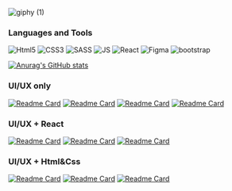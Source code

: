 
![giphy (1)](https://user-images.githubusercontent.com/43522455/170832138-6661806a-8878-4493-b05f-e5f58fe5732b.gif)


### Languages and Tools
![Html5](https://img.shields.io/badge/-Html5-005BBB?style=for-the-badge&logo=html5&logoColor=ffffff)
![CSS3](https://img.shields.io/badge/-CSS3-005BBB?style=for-the-badge&logo=css3&logoColor=ffffff)
![SASS](https://img.shields.io/badge/-SASS-005BBB?style=for-the-badge&logo=sass&logoColor=ffffff)
![JS](https://img.shields.io/badge/-JavaScript/es6-005BBB?style=for-the-badge&logo=javascript&logoColor=ffffff)
![React](https://img.shields.io/badge/-React+MUI-005BBB?style=for-the-badge&logo=react&logoColor=ffffff)
![Figma](https://img.shields.io/badge/-Figma-005BBB?style=for-the-badge&logo=figma&logoColor=ffffff)
![bootstrap](https://img.shields.io/badge/-bootstrap5-005BBB?style=for-the-badge&logo=bootstrap&logoColor=ffffff)

[![Anurag's GitHub stats](https://github-readme-stats.vercel.app/api?username=yeezysmem&theme=dark)](https://github.com/yeezysmem/github-readme-stats)

### UI/UX only
[![Readme Card](https://github-readme-stats.vercel.app/api/pin/?username=yeezysmem&repo=WebDEFI&theme=dark)](https://github.com/yeezysmem/WebDefi)
[![Readme Card](https://github-readme-stats.vercel.app/api/pin/?username=yeezysmem&repo=CompX-Design&theme=dark)](https://github.com/yeezysmem/CompX-Design)
[![Readme Card](https://github-readme-stats.vercel.app/api/pin/?username=yeezysmem&repo=MedConsult&theme=dark)](https://github.com/yeezysmem/MedConsult)
[![Readme Card](https://github-readme-stats.vercel.app/api/pin/?username=yeezysmem&repo=KateInWebDevLand&theme=dark)](https://github.com/yeezysmem/KateInWebDevLand)

### UI/UX + React
[![Readme Card](https://github-readme-stats.vercel.app/api/pin/?username=yeezysmem&repo=Test-PMDT&theme=dark)](https://github.com/yeezysmem/Test-PMDT)
[![Readme Card](https://github-readme-stats.vercel.app/api/pin/?username=yeezysmem&repo=heine-front&theme=dark)](https://github.com/WebDefi/heine-front)
[![Readme Card](https://github-readme-stats.vercel.app/api/pin/?username=WebDefi&repo=compx-gigabyte&theme=dark)](https://github.com/WebDefi/compx-gigabyte)


### UI/UX + Html&Css

[![Readme Card](https://github-readme-stats.vercel.app/api/pin/?username=yeezysmem&repo=crypto&theme=dark)](https://github.com/yeezysmem/crypto)
[![Readme Card](https://github-readme-stats.vercel.app/api/pin/?username=yeezysmem&repo=topAnti&theme=dark)](https://github.com/yeezysmem/topAnti)
[![Readme Card](https://github-readme-stats.vercel.app/api/pin/?username=yeezysmem&repo=MedicLine.io&theme=dark)](https://github.com/yeezysmem/MedicLine.io)





